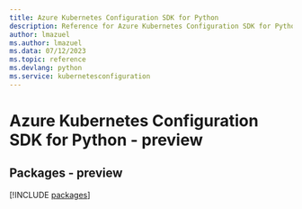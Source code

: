 ```yaml
---
title: Azure Kubernetes Configuration SDK for Python
description: Reference for Azure Kubernetes Configuration SDK for Python
author: lmazuel
ms.author: lmazuel
ms.data: 07/12/2023
ms.topic: reference
ms.devlang: python
ms.service: kubernetesconfiguration
---
```

# Azure Kubernetes Configuration SDK for Python - preview
## Packages - preview
[!INCLUDE [packages](kubernetes-configuration-index.md)]